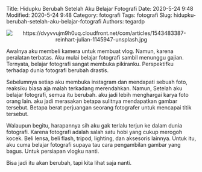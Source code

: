 Title: Hidupku Berubah Setelah Aku Belajar Fotografi
Date: 2020-5-24 9:48
Modified: 2020-5-24 9:48
Category: fotografi
Tags: fotografi
Slug: hidupku-berubah-setelah-aku-belajar-fotografi
Authors: tegardp

<p align="center">
  <img src="https://dvyvvujm9h0uq.cloudfront.net/com/articles/1543483387-reinhart-julian-1145947-unsplash.jpg" alt="https://dvyvvujm9h0uq.cloudfront.net/com/articles/1543483387-reinhart-julian-1145947-unsplash.jpg">
</p>

Awalnya aku membeli kamera untuk membuat vlog. Namun, karena peralatan terbatas. Aku mulai belajar fotografi sambil menunggu gajian. Ternyata, belajar fotografi sangat membuka pikiranku. Perspektifku terhadap dunia fotografi berubah drastis. 

Sebelumnya setiap aku membuka instagram dan mendapati sebuah foto, reaksiku biasa aja malah terkadang merendahkan. Namun, Setelah aku belajar fotografi, semua itu berubah. aku jadi lebih menghargai karya foto orang lain. aku jadi merasakan betapa sulitnya mendapatkan gambar tersebut. Betapa berat perjuangan seorang fotografer untuk mencapai titik tersebut.

Walaupun begitu, harapannya sih aku gak terlalu terjun ke dalam dunia fotografi. Karena fotografi adalah salah satu hobi yang cukup merogoh kocek. Beli lensa, beli flash, tripod, lighting, dan aksesoris lainnya. Untuk itu, aku cuma belajar fotografi supaya tau cara pengambilan gambar yang bagus. Untuk persiapan vlogku nanti.

Bisa jadi itu akan berubah, tapi kita lihat saja nanti.